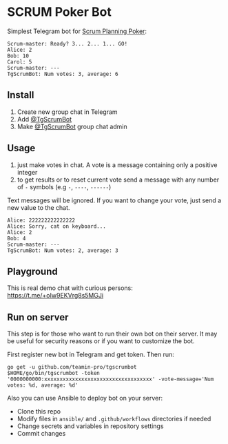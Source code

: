 # SCRUM Poker Bot

Simplest Telegram bot for [Scrum Planning Poker](https://en.wikipedia.org/wiki/Planning_poker):
```shell
Scrum-master: Ready? 3... 2... 1... GO!
Alice: 2
Bob: 10
Carol: 5
Scrum-master: ---
TgScrumBot: Num votes: 3, average: 6
```

## Install
1. Create new group chat in Telegram
2. Add [@TgScrumBot](https://t.me/TgScrumBot)
3. Make [@TgScrumBot](https://t.me/TgScrumBot) group chat admin

## Usage
1. just make votes in chat. A vote is a message containing only a positive integer
2. to get results or to reset current vote send a message with any number of `-` symbols (e.g `-`, `----`, `------`)

Text messages will be ignored. If you want to change your vote, just send a new value to the chat.

```shell
Alice: 222222222222222
Alice: Sorry, cat on keyboard...
Alice: 2
Bob: 4
Scrum-master: ---
TgScrumBot: Num votes: 2, average: 3
```

## Playground

This is real demo chat with curious persons:
https://t.me/+oIw9EKVrg8s5MGJi

## Run on server 
This step is for those who want to run their own bot on their server. It may be useful for security reasons or 
if you want to customize the bot.

First register new bot in Telegram and get token. Then run:

```shell
go get -u github.com/teamin-pro/tgscrumbot
$HOME/go/bin/tgscrumbot -token '0000000000:xxxxxxxxxxxxxxxxxxxxxxxxxxxxxxxxxxx' -vote-message='Num votes: %d, average: %d' 
```

Also you can use Ansible to deploy bot on your server:
- Clone this repo
- Modify files in `ansible/` and `.github/workflows` directories if needed
- Change secrets and variables in repository settings
- Commit changes
